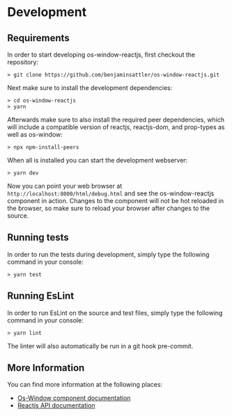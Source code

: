 # Development

## Requirements

In order to start developing os-window-reactjs, first checkout the repository:
```shell
> git clone https://github.com/benjaminsattler/os-window-reactjs.git
```

Next make sure to install the development dependencies:
```shell
> cd os-window-reactjs
> yarn
```

Afterwards make sure to also install the required peer dependencies, which will include a compatible version of reactjs, reactjs-dom, and prop-types as well as os-window:
```shell
> npx npm-install-peers
```
When all is installed you can start the development webserver:

```shell
> yarn dev
```

Now you can point your web browser at `http://localhost:8000/html/debug.html` and see the os-window-reactjs component in action. Changes to the component will not be hot reloaded in the browser, so make sure to reload your browser after changes to the source.

## Running tests

In order to run the tests during development, simply type the following command in your console:

```shell
> yarn test
```

## Running EsLint

In order to run EsLint on the source and test files, simply type the following command in your console:

```shell
> yarn lint
```

The linter will also automatically be run in a git hook pre-commit.

## More Information

You can find more information at the following places:

- [Os-Window component documentation](https://github.com/benjaminsattler/os-window/blob/master/doc/index.md)
- [Reactjs API documentation](https://reactjs.org/docs/getting-started.html)

